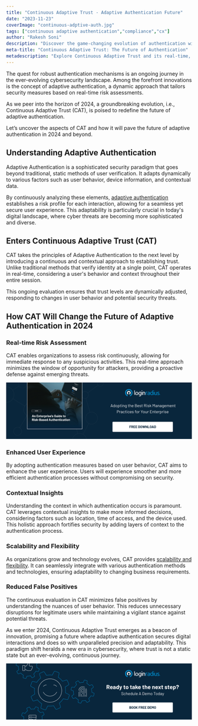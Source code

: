 ```yaml
---
title: "Continuous Adaptive Trust - Adaptive Authentication Future"
date: "2023-11-23"
coverImage: "continuous-adptive-auth.jpg"
tags: ["continuous adaptive authentication","compliance","cx"]
author: "Rakesh Soni"
description: "Discover the game-changing evolution of authentication with Continuous Adaptive Trust (CAT) in 2024 & beyond. CAT ensures a secure, seamless digital experience by continuously assessing trust in real time, making it a pivotal shift in cybersecurity."
meta-title: "Continuous Adaptive Trust: The Future of Authentication"
metadescription: "Explore Continuous Adaptive Trust and its real-time, contextual approach to authentication. See how CAT enhances security, user experience, and adaptability."
---
```

The quest for robust authentication mechanisms is an ongoing journey in the ever-evolving cybersecurity landscape. Among the forefront innovations is the concept of adaptive authentication, a dynamic approach that tailors security measures based on real-time risk assessments. 

As we peer into the horizon of 2024, a groundbreaking evolution, i.e., Continuous Adaptive Trust (CAT), is poised to redefine the future of adaptive authentication.

Let’s uncover the aspects of CAT and how it will pave the future of adaptive authentication in 2024 and beyond. 

## Understanding Adaptive Authentication

Adaptive Authentication is a sophisticated security paradigm that goes beyond traditional, static methods of user verification. It adapts dynamically to various factors such as user behavior, device information, and contextual data. 

By continuously analyzing these elements, [adaptive authentication](https://www.loginradius.com/blog/identity/adaptive-authentication/) establishes a risk profile for each interaction, allowing for a seamless yet secure user experience. This adaptability is particularly crucial in today's digital landscape, where cyber threats are becoming more sophisticated and diverse.

## Enters Continuous Adaptive Trust (CAT)

CAT takes the principles of Adaptive Authentication to the next level by introducing a continuous and contextual approach to establishing trust. Unlike traditional methods that verify identity at a single point, CAT operates in real-time, considering a user's behavior and context throughout their entire session. 

This ongoing evaluation ensures that trust levels are dynamically adjusted, responding to changes in user behavior and potential security threats.

## How CAT Will Change the Future of Adaptive Authentication in 2024

### Real-time Risk Assessment

CAT enables organizations to assess risk continuously, allowing for immediate response to any suspicious activities. This real-time approach minimizes the window of opportunity for attackers, providing a proactive defense against emerging threats.

[![GD-to-RBA](GD-to-RBA.png)](https://www.loginradius.com/resource/an-enterprises-guide-to-risk-based-authentication/)

### Enhanced User Experience

By adopting authentication measures based on user behavior, CAT aims to enhance the user experience. Users will experience smoother and more efficient authentication processes without compromising on security.

### Contextual Insights

Understanding the context in which authentication occurs is paramount. CAT leverages contextual insights to make more informed decisions, considering factors such as location, time of access, and the device used. This holistic approach fortifies security by adding layers of context to the authentication process.

### Scalability and Flexibility

As organizations grow and technology evolves, CAT provides [scalability and flexibility](https://www.loginradius.com/scalability/). It can seamlessly integrate with various authentication methods and technologies, ensuring adaptability to changing business requirements.

### Reduced False Positives

The continuous evaluation in CAT minimizes false positives by understanding the nuances of user behavior. This reduces unnecessary disruptions for legitimate users while maintaining a vigilant stance against potential threats.

As we enter 2024, Continuous Adaptive Trust emerges as a beacon of innovation, promising a future where adaptive authentication secures digital interactions and does so with unparalleled precision and adaptability. This paradigm shift heralds a new era in cybersecurity, where trust is not a static state but an ever-evolving, continuous journey.

[![book-a-demo-loginradius](../../assets/book-a-demo-loginradius.png)](https://www.loginradius.com/contact-us?utm_source=blog&utm_medium=web&utm_campaign=continuous-adaptive-authentication-future-2024)
